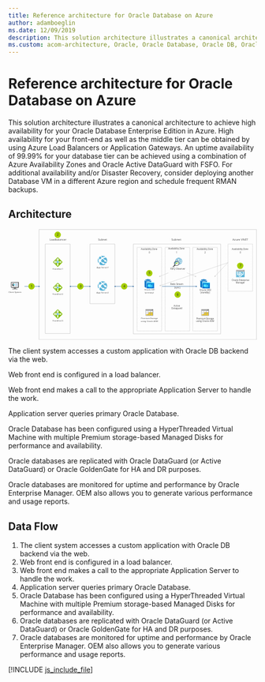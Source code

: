 ```yaml
---
title: Reference architecture for Oracle Database on Azure
author: adamboeglin
ms.date: 12/09/2019
description: This solution architecture illustrates a canonical architecture to achieve high availability for your Oracle Database Enterprise Edition in Azure. High availability for your front-end as well as the middle tier can be obtained by using Azure Load Balancers or Application Gateways. An uptime availability of 99.99% for your database tier can be achieved using a combination of Azure Availability Zones and Oracle Active DataGuard with FSFO. For additional availability and/or Disaster Recovery, consider deploying another Database VM in a different Azure region and schedule frequent RMAN backups.
ms.custom: acom-architecture, Oracle, Oracle Database, Oracle DB, Oracle on Azure, Oracle DB architecture, interactive-diagram
---
```

# Reference architecture for Oracle Database on Azure

This solution architecture illustrates a canonical architecture to achieve high availability for your Oracle Database Enterprise Edition in Azure. High availability for your front-end as well as the middle tier can be obtained by using Azure Load Balancers or Application Gateways. An uptime availability of 99.99% for your database tier can be achieved using a combination of Azure Availability Zones and Oracle Active DataGuard with FSFO. For additional availability and/or Disaster Recovery, consider deploying another Database VM in a different Azure region and schedule frequent RMAN backups.


## Architecture

<svg class="architecture-diagram" aria-labelledby="reference-architecture-for-oracle-database-on-azure" height="507px" viewbox="0 0 1139 507" width="1139px" xmlns="https://www.w3.org/2000/svg" xmlns:xlink="https://www.w3.org/1999/xlink"><title id="reference-architecture-for-oracle-database-on-azure">Reference architecture for Oracle Database on Azure</title><desc>This solution architecture illustrates a canonical architecture to achieve high availability for your Oracle Database Enterprise Edition in Azure. High availability for your front-end as well as the middle tier can be obtained by using Azure Load Balancers or Application Gateways. An uptime availability of 99.99% for your database tier can be achieved using a combination of Azure Availability Zones and Oracle Active DataGuard with FSFO. For additional availability and/or Disaster Recovery, consider deploying another Database VM in a different Azure region and schedule frequent RMAN backups.</desc><g fill="none" fill-rule="evenodd" stroke="none" stroke-width="1"><g id="Group" transform="translate(-12.000000, -11.000000)"><polygon points="0 533.821 1159.641 533.821 1159.641 0 0 0"></polygon><polygon points="182.286 488.767 295.554 488.767 295.554 78.906 182.286 78.906" stroke="#9F9F9F" stroke-linecap="round"></polygon><polygon points="387.21 352.096 500.478 352.096 500.478 78.906 387.21 78.906" stroke="#9F9F9F" stroke-linecap="round"></polygon><polyline points="715.1863 476.6644 715.1863 477.1644 714.6863 477.1644" stroke="#9F9F9F" stroke-linecap="round"></polyline><path d="M711.6629,477.1644 L604.3189,477.1644" stroke="#9F9F9F" stroke-dasharray="1.008,3.024" stroke-linecap="round"></path><polyline points="602.8074 477.1644 602.3074 477.1644 602.3074 476.6644" stroke="#9F9F9F" stroke-linecap="round"></polyline><path d="M602.3074,473.6732 L602.3074,96.3072" stroke="#9F9F9F" stroke-dasharray="0.997,2.991" stroke-linecap="round"></path><polyline points="602.3074 94.8119 602.3074 94.3119 602.8074 94.3119" stroke="#9F9F9F" stroke-linecap="round"></polyline><path d="M605.8314,94.3119 L713.1744,94.3119" stroke="#9F9F9F" stroke-dasharray="1.008,3.024" stroke-linecap="round"></path><polyline points="714.6863 94.3119 715.1863 94.3119 715.1863 94.8119" stroke="#9F9F9F" stroke-linecap="round"></polyline><path d="M715.1863,97.8031 L715.1863,475.1681" stroke="#9F9F9F" stroke-dasharray="0.997,2.991" stroke-linecap="round"></path><polyline points="843.8631 476.6644 843.8631 477.1644 843.3631 477.1644" stroke="#9F9F9F" stroke-linecap="round"></polyline><path d="M840.3397,477.1644 L732.9957,477.1644" stroke="#9F9F9F" stroke-dasharray="1.008,3.024" stroke-linecap="round"></path><polyline points="731.4842 477.1644 730.9842 477.1644 730.9842 476.6644" stroke="#9F9F9F" stroke-linecap="round"></polyline><path d="M730.9842,473.6732 L730.9842,96.3072" stroke="#9F9F9F" stroke-dasharray="0.997,2.991" stroke-linecap="round"></path><polyline points="730.9842 94.8119 730.9842 94.3119 731.4842 94.3119" stroke="#9F9F9F" stroke-linecap="round"></polyline><path d="M734.5076,94.3119 L841.8516,94.3119" stroke="#9F9F9F" stroke-dasharray="1.008,3.024" stroke-linecap="round"></path><polyline points="843.3631 94.3119 843.8631 94.3119 843.8631 94.8119" stroke="#9F9F9F" stroke-linecap="round"></polyline><path d="M843.8631,97.8031 L843.8631,475.1691" stroke="#9F9F9F" stroke-dasharray="0.997,2.991" stroke-linecap="round"></path><polyline points="970.6942 476.6644 970.6942 477.1644 970.1942 477.1644" stroke="#9F9F9F" stroke-linecap="round"></polyline><path d="M967.1697,477.1644 L859.8267,477.1644" stroke="#9F9F9F" stroke-dasharray="1.008,3.024" stroke-linecap="round"></path><polyline points="858.3143 477.1644 857.8143 477.1644 857.8143 476.6644" stroke="#9F9F9F" stroke-linecap="round"></polyline><path d="M857.8143,473.6732 L857.8143,96.3072" stroke="#9F9F9F" stroke-dasharray="0.997,2.991" stroke-linecap="round"></path><polyline points="857.8143 94.8119 857.8143 94.3119 858.3143 94.3119" stroke="#9F9F9F" stroke-linecap="round"></polyline><path d="M861.3387,94.3119 L968.6827,94.3119" stroke="#9F9F9F" stroke-dasharray="1.008,3.024" stroke-linecap="round"></path><polyline points="970.1942 94.3119 970.6942 94.3119 970.6942 94.8119" stroke="#9F9F9F" stroke-linecap="round"></polyline><path d="M970.6942,97.8031 L970.6942,475.1681" stroke="#9F9F9F" stroke-dasharray="0.997,2.991" stroke-linecap="round"></path><text fill="#525252" font-family="SegoeUI-Semibold, Segoe UI" font-size="9.7454" font-weight="500"><tspan x="417.3347" y="189.251957">A</tspan><tspan letter-spacing="-0.0048727" x="423.877632" y="189.251957">p</tspan><tspan x="429.744744" y="189.251957">p Se</tspan><tspan letter-spacing="0.39079054" x="448.778728" y="189.251957">r</tspan><tspan letter-spacing="-0.0730905" x="453.166655" y="189.251957">v</tspan><tspan x="457.961506" y="189.251957">er1</tspan></text><text fill="#525252" font-family="SegoeUI-Semibold, Segoe UI" font-size="9.7454" font-weight="500"><tspan x="215.595175" y="196.249154">F</tspan><tspan letter-spacing="-0.08381044" x="220.491667" y="196.249154">r</tspan><tspan x="223.929144" y="196.249154">o</tspan><tspan letter-spacing="0.00584724" x="229.748784" y="196.249154">n</tspan><tspan x="235.441035" y="196.249154">t</tspan><tspan letter-spacing="-0.0048727" x="238.962322" y="196.249154">E</tspan><tspan x="244.001455" y="196.249154">nd 1</tspan></text><text fill="#525252" font-family="SegoeUI-Semibold, Segoe UI" font-size="9.7454" font-weight="500"><tspan x="214.854524" y="312.24865">F</tspan><tspan letter-spacing="-0.08381044" x="219.751017" y="312.24865">r</tspan><tspan x="223.188493" y="312.24865">o</tspan><tspan letter-spacing="0.00584724" x="229.008134" y="312.24865">n</tspan><tspan x="234.700384" y="312.24865">tEnd 2</tspan></text><text fill="#525252" font-family="SegoeUI-Semibold, Segoe UI" font-size="9.7454" font-weight="500"><tspan x="12.4230754" y="302.24987">Client </tspan><tspan letter-spacing="-0.2290169" x="40.6314402" y="302.24987">S</tspan><tspan x="45.4749802" y="302.24987">ys</tspan><tspan letter-spacing="-0.0535997" x="54.6303267" y="302.24987">t</tspan><tspan x="58.0409121" y="302.24987">em</tspan></text><text fill="#525252" font-family="SegoeUI-Semibold, Segoe UI" font-size="9.7454" font-weight="500"><tspan x="214.854524" y="433.247536">F</tspan><tspan letter-spacing="-0.08381044" x="219.751017" y="433.247536">r</tspan><tspan x="223.188493" y="433.247536">o</tspan><tspan letter-spacing="0.00584724" x="229.008134" y="433.247536">n</tspan><tspan x="234.700384" y="433.247536">tEnd 3</tspan></text><text fill="#525252" font-family="SegoeUI-Semibold, Segoe UI" font-size="9.7454" font-weight="500"><tspan x="416.59405" y="303.984551">A</tspan><tspan letter-spacing="-0.0048727" x="423.136982" y="303.984551">pp</tspan><tspan x="434.871205" y="303.984551"> Se</tspan><tspan letter-spacing="0.39176508" x="448.033205" y="303.984551">r</tspan><tspan letter-spacing="-0.0730905" x="452.422107" y="303.984551">v</tspan><tspan x="457.216958" y="303.984551">er2</tspan></text><text fill="#525252" font-family="SegoeUI-Semibold, Segoe UI" font-size="9.7454" font-weight="500"><tspan x="635.670642" y="291.987963">Oracle SB1</tspan></text><text fill="#525252" font-family="SegoeUI-Semibold, Segoe UI" font-size="9.7454" font-weight="500"><tspan x="638.165464" y="303.682443">(prima</tspan><tspan letter-spacing="0.39176508" x="667.144705" y="303.682443">r</tspan><tspan x="671.533607" y="303.682443">y)</tspan></text><text fill="#525252" font-family="SegoeUI-Semibold, Segoe UI" font-size="9.7454" font-weight="500"><tspan x="620.438581" y="423.200029">P</tspan><tspan letter-spacing="-0.08478498" x="626.134501" y="423.200029">r</tspan><tspan x="629.571003" y="423.200029">emium </tspan><tspan letter-spacing="-0.27676936" x="662.923302" y="423.200029">S</tspan><tspan letter-spacing="-0.0535997" x="667.671505" y="423.200029">t</tspan><tspan x="671.08209" y="423.200029">orage</tspan></text><text fill="#525252" font-family="SegoeUI-Semibold, Segoe UI" font-size="9.7454" font-weight="500"><tspan x="619.464041" y="434.894509">usin</tspan><tspan letter-spacing="-0.0048727" x="637.584395" y="434.894509">g</tspan><tspan x="643.451506" y="434.894509"> Oracle ASM</tspan></text><text fill="#525252" font-family="SegoeUI-Semibold, Segoe UI" font-size="10.2341" font-weight="500" letter-spacing="-0.27427388"><tspan x="755.1484" y="266.944247">R</tspan><tspan x="760.975609" y="266.944247">edo </tspan><tspan letter-spacing="-0.29167185" x="781.503774" y="266.944247">S</tspan><tspan x="786.48906" y="266.944247">t</tspan><tspan letter-spacing="-0.08801326" x="790.186928" y="266.944247">r</tspan><tspan x="793.796783" y="266.944247">eam</tspan></text><text fill="#525252" font-family="SegoeUI-Semibold, Segoe UI" font-size="10.2341" font-weight="500"><tspan x="770.417677" y="364.976691">Acti</tspan><tspan letter-spacing="-0.07675575" x="788.472269" y="364.976691">v</tspan><tspan x="793.507566" y="364.976691">e</tspan></text><text fill="#525252" font-family="SegoeUI-Semibold, Segoe UI" font-size="10.2341" font-weight="500"><tspan x="760.183577" y="377.257611">Data</tspan><tspan letter-spacing="-0.00511705" x="781.906054" y="377.257611">g</tspan><tspan x="788.067382" y="377.257611">ua</tspan><tspan letter-spacing="-0.08801326" x="799.38086" y="377.257611">r</tspan><tspan x="802.990715" y="377.257611">d</tspan></text><text fill="#525252" font-family="SegoeUI-Semibold, Segoe UI" font-size="10.2341" font-weight="500" letter-spacing="-0.11462192"><tspan x="754.309204" y="196.154978">F</tspan><tspan x="759.216687" y="196.154978">SFQ O</tspan><tspan letter-spacing="-0.00511705" x="788.214969" y="196.154978">b</tspan><tspan x="794.376297" y="196.154978">se</tspan><tspan letter-spacing="0.41038741" x="804.225619" y="196.154978">r</tspan><tspan letter-spacing="-0.07675575" x="808.833586" y="196.154978">v</tspan><tspan x="813.868883" y="196.154978">er</tspan></text><text fill="#525252" font-family="SegoeUI-Semibold, Segoe UI" font-size="10.2341" font-weight="500"><tspan x="888.355446" y="293.573376">Oracle DB2</tspan></text><text fill="#525252" font-family="SegoeUI-Semibold, Segoe UI" font-size="10.2341" font-weight="500"><tspan x="892.377447" y="305.854296">(stan</tspan><tspan letter-spacing="-0.00511705" x="915.19929" y="305.854296">db</tspan><tspan x="927.521946" y="305.854296">y)</tspan></text><text fill="#525252" font-family="SegoeUI-Semibold, Segoe UI" font-size="10.2341" font-weight="500"><tspan x="1036.12562" y="247.80648">Oracle En</tspan><tspan letter-spacing="-0.05628755" x="1079.99532" y="247.80648">t</tspan><tspan x="1083.57694" y="247.80648">er</tspan><tspan letter-spacing="-0.00511705" x="1092.80162" y="247.80648">p</tspan><tspan x="1098.96295" y="247.80648">rise</tspan></text><text fill="#525252" font-family="SegoeUI-Semibold, Segoe UI" font-size="10.2341" font-weight="500"><tspan x="1054.97683" y="260.0874">Mana</tspan><tspan letter-spacing="-0.00511705" x="1081.09177" y="260.0874">g</tspan><tspan x="1087.2531" y="260.0874">er</tspan></text><text fill="#525252" font-family="SegoeUI-Semibold, Segoe UI" font-size="10.2341" font-weight="500"><tspan x="874.027706" y="424.324237">P</tspan><tspan letter-spacing="-0.08903667" x="880.009257" y="424.324237">r</tspan><tspan x="883.618089" y="424.324237">emium </tspan><tspan letter-spacing="-0.28962503" x="918.642897" y="424.324237">S</tspan><tspan letter-spacing="-0.05628755" x="923.63023" y="424.324237">t</tspan><tspan x="927.211845" y="424.324237">ora</tspan><tspan letter-spacing="-0.00511705" x="942.453058" y="424.324237">g</tspan><tspan x="948.614386" y="424.324237">e</tspan></text><text fill="#525252" font-family="SegoeUI-Semibold, Segoe UI" font-size="10.2341" font-weight="500"><tspan x="873.004296" y="436.605157">usin</tspan><tspan letter-spacing="-0.00511705" x="892.033325" y="436.605157">g</tspan><tspan x="898.194653" y="436.605157"> Oracle ASM</tspan></text><text fill="#525252" font-family="SegoeUI-Semibold, Segoe UI" font-size="10.2341" font-weight="500"><tspan x="773.017139" y="283.206232">(sync)</tspan></text><text fill="#525252" font-family="SegoeUI-Semibold, Segoe UI" font-size="10.2341" font-weight="500" letter-spacing="-0.21593951"><tspan x="620.191323" y="105.808343">A</tspan><tspan letter-spacing="-0.16681583" x="626.626549" y="105.808343">v</tspan><tspan x="631.481838" y="105.808343">aila</tspan><tspan letter-spacing="-0.00511705" x="647.512596" y="105.808343">b</tspan><tspan x="653.673924" y="105.808343">ility Zone</tspan></text><text fill="#525252" font-family="SegoeUI-Semibold, Segoe UI" font-size="12.4275" font-weight="500"><tspan x="423.9194" y="62.4330541">S</tspan><tspan letter-spacing="0.0074565" x="430.685348" y="62.4330541">u</tspan><tspan letter-spacing="-0.00621375" x="437.944203" y="62.4330541">b</tspan><tspan x="445.426043" y="62.4330541">net</tspan></text><text fill="#525252" font-family="SegoeUI-Semibold, Segoe UI" font-size="12.4275" font-weight="500"><tspan x="201.330447" y="62.4330541">L</tspan><tspan letter-spacing="-0.144159" x="207.404631" y="62.4330541">o</tspan><tspan x="214.536142" y="62.4330541">a</tspan><tspan letter-spacing="-0.00621375" x="221.022957" y="62.4330541">d</tspan><tspan letter-spacing="-0.1516155" x="228.504798" y="62.4330541">b</tspan><tspan x="235.695602" y="62.4330541">alancer</tspan></text><text fill="#525252" font-family="SegoeUI-Semibold, Segoe UI" font-size="10.2341" font-weight="500"><tspan x="655.9062" y="121.608247">0</tspan></text><text fill="#525252" font-family="SegoeUI-Semibold, Segoe UI" font-size="10.2341" font-weight="500" letter-spacing="-0.21593951"><tspan x="1037.15713" y="105.806797">A</tspan><tspan letter-spacing="-0.16681583" x="1043.59235" y="105.806797">v</tspan><tspan x="1048.44764" y="105.806797">aila</tspan><tspan letter-spacing="-0.00511705" x="1064.4784" y="105.806797">b</tspan><tspan x="1070.63973" y="105.806797">ility Zone</tspan></text><text fill="#525252" font-family="SegoeUI-Semibold, Segoe UI" font-size="10.2341" font-weight="500"><tspan x="1072.88437" y="121.608247">0</tspan></text><text fill="#525252" font-family="SegoeUI-Semibold, Segoe UI" font-size="10.2341" font-weight="500" letter-spacing="-0.21593951"><tspan x="745.106616" y="104.629876">A</tspan><tspan letter-spacing="-0.16681583" x="751.541842" y="104.629876">v</tspan><tspan x="756.397131" y="104.629876">aila</tspan><tspan letter-spacing="-0.00511705" x="772.427889" y="104.629876">b</tspan><tspan x="778.589217" y="104.629876">ility Zone</tspan></text><text fill="#525252" font-family="SegoeUI-Semibold, Segoe UI" font-size="13.3133" font-weight="500"><tspan x="760.0439" y="61.8769709">Subnet</tspan></text><text fill="#525252" font-family="SegoeUI-Semibold, Segoe UI" font-size="13.3133" font-weight="500"><tspan x="1039.98266" y="61.8769709">Azu</tspan><tspan letter-spacing="-0.11449438" x="1062.87139" y="61.8769709">r</tspan><tspan x="1067.56737" y="61.8769709">e VN</tspan><tspan letter-spacing="0.05990985" x="1097.05425" y="61.8769709">E</tspan><tspan x="1104.06984" y="61.8769709">T</tspan></text><text fill="#525252" font-family="SegoeUI-Semibold, Segoe UI" font-size="10.2341" font-weight="500"><tspan x="780.7832" y="121.608247">1</tspan></text><text fill="#525252" font-family="SegoeUI-Semibold, Segoe UI" font-size="10.2341" font-weight="500" letter-spacing="-0.21593951"><tspan x="875.684009" y="105.806797">A</tspan><tspan letter-spacing="-0.16681583" x="882.119235" y="105.806797">v</tspan><tspan x="886.974524" y="105.806797">aila</tspan><tspan letter-spacing="-0.00511705" x="903.005282" y="105.806797">b</tspan><tspan x="909.16661" y="105.806797">ility Zone</tspan></text><text fill="#525252" font-family="SegoeUI-Semibold, Segoe UI" font-size="10.2341" font-weight="500"><tspan x="911.411252" y="121.608247">2</tspan></text><path d="M443.9422,176.2132 C455.8052,176.2132 465.4232,166.5012 465.4232,154.5222 C465.4232,142.5412 455.8052,132.8302 443.9422,132.8302 C432.0782,132.8302 422.4612,142.5412 422.4612,154.5222 C422.4612,166.5012 432.0782,176.2132 443.9422,176.2132" fill="#FFFFFF"></path><path d="M429.8299,148.7298 C430.9889,148.3088 432.2519,148.2038 433.4109,148.5198 C433.6209,148.2038 433.9369,147.9928 434.1469,147.6768 C436.1479,145.5718 438.2539,143.7808 440.1489,142.5178 C437.8329,140.0958 435.8319,137.6738 434.3579,135.1468 C433.0949,135.7788 431.8309,136.5148 430.6729,137.3578 C429.8299,138.0948 429.0929,138.7268 428.3559,139.5688 C428.0399,141.2538 427.9349,144.6238 429.8299,148.7298" fill="#59B3D8"></path><path d="M443.2015,140.6224 C449.0985,137.4634 454.2575,137.4634 457.6275,137.8854 C453.7315,134.6204 448.7825,132.9354 443.8335,132.9354 C441.6215,132.9354 439.4105,133.2514 437.1995,133.9884 C439.2005,136.3054 441.2015,138.5164 443.2015,140.6224" fill="#59B3D8"></path><path d="M426.8821,158.8382 C425.0921,156.4162 425.0921,153.2582 426.8821,150.9412 C425.4081,147.3602 425.5131,144.4122 426.0401,142.3072 C421.0901,149.5722 420.8801,159.3642 426.1451,166.8412 C426.2501,164.6302 426.5661,162.1032 427.4081,159.3642 C427.1981,159.2602 427.0921,159.0492 426.8821,158.8382" fill="#59B3D8"></path><path d="M447.2034,144.7279 C449.7304,147.2549 452.1524,149.5719 454.3634,151.4669 C456.3644,150.3089 458.8914,150.8349 460.3654,152.6249 C461.4184,153.9949 461.5244,155.6789 460.9974,157.0479 C462.6824,158.4169 463.8404,159.2589 464.6824,159.8909 C466.3674,153.6789 465.2094,146.7289 460.9974,141.2529 C460.8924,141.1479 460.7864,141.0429 460.7864,140.9379 C460.3654,141.0429 454.8904,140.6219 447.2034,144.7279" fill="#59B3D8"></path><path d="M459.5233,159.2582 C457.5223,160.8382 454.5743,160.4172 452.9943,158.4162 C451.9413,156.9422 451.8363,155.1522 452.4683,153.5722 C449.7303,151.4662 446.8873,149.0442 444.1493,146.6222 C444.0443,146.5182 444.0443,146.5182 443.9393,146.4122 C444.0443,146.5182 444.0443,146.5182 444.1493,146.6222 C442.3593,147.7802 440.4643,149.3612 438.4633,151.1512 C438.2523,151.3622 437.9373,151.6772 437.7263,151.8882 C438.7793,153.9932 438.6743,156.5212 437.4103,158.4162 C437.8323,158.7322 438.1473,159.0482 438.5683,159.3632 C440.5693,160.9442 442.5703,162.2072 444.3603,163.2602 C446.2553,162.1022 448.6773,162.4172 450.0463,164.2072 C450.4673,164.7342 450.6783,165.3652 450.7833,165.8922 C456.1533,167.4722 460.0493,166.9452 461.4183,166.6292 C462.4713,165.1552 463.2083,163.5752 463.8403,161.8912 C462.9983,161.3642 461.6293,160.4172 459.5233,158.9432 C459.7333,159.0482 459.6283,159.1542 459.5233,159.2582" fill="#59B3D8"></path><path d="M449.5223,170.3148 C447.6263,171.7898 444.9943,171.3678 443.5203,169.4728 C442.8883,168.5248 442.5723,167.4718 442.6783,166.4188 C440.5723,165.3658 438.4663,164.1018 436.3603,162.4178 C435.7283,161.8908 435.2013,161.4698 434.5703,160.9438 C433.6223,161.3648 432.5693,161.4698 431.5163,161.4698 C430.0423,165.3658 429.8313,168.9468 430.0423,171.2628 C433.9383,174.5268 438.8873,176.2108 443.8363,176.2108 C448.4693,176.2108 452.9973,174.7378 456.8933,171.7898 C457.5253,171.2628 458.1573,170.7358 458.7883,170.2098 C456.5773,170.2098 453.7343,170.1048 450.4703,169.3678 C450.2593,169.5778 449.9433,169.9998 449.5223,170.3148" fill="#59B3D8"></path><path d="M443.9422,292.9007 C455.8052,292.9007 465.4232,283.1887 465.4232,271.2097 C465.4232,259.2287 455.8052,249.5177 443.9422,249.5177 C432.0782,249.5177 422.4612,259.2287 422.4612,271.2097 C422.4612,283.1887 432.0782,292.9007 443.9422,292.9007" fill="#FFFFFF"></path><path d="M429.8299,265.4173 C430.9889,264.9963 432.2519,264.8913 433.4109,265.2063 C433.6209,264.8913 433.9369,264.6803 434.1469,264.3643 C436.1479,262.2583 438.2539,260.4683 440.1489,259.2043 C437.8329,256.7823 435.8319,254.3603 434.3579,251.8343 C433.0949,252.4663 431.8309,253.2023 430.6729,254.0453 C429.8299,254.7823 429.0929,255.4143 428.3559,256.2563 C428.0399,257.9413 427.9349,261.3113 429.8299,265.4173" fill="#59B3D8"></path><path d="M443.2015,257.3099 C449.0985,254.1509 454.2575,254.1509 457.6275,254.5719 C453.7315,251.3079 448.7825,249.6229 443.8335,249.6229 C441.6215,249.6229 439.4105,249.9389 437.1995,250.6759 C439.2005,252.9929 441.2015,255.2039 443.2015,257.3099" fill="#59B3D8"></path><path d="M426.8821,275.5257 C425.0921,273.1037 425.0921,269.9457 426.8821,267.6287 C425.4081,264.0477 425.5131,261.0997 426.0401,258.9947 C421.0901,266.2597 420.8801,276.0517 426.1451,283.5287 C426.2501,281.3177 426.5661,278.7907 427.4081,276.0517 C427.1981,275.9477 427.0921,275.7367 426.8821,275.5257" fill="#59B3D8"></path><path d="M447.2034,261.4154 C449.7304,263.9424 452.1524,266.2594 454.3634,268.1544 C456.3644,266.9964 458.8914,267.5224 460.3654,269.3124 C461.4184,270.6824 461.5244,272.3664 460.9974,273.7354 C462.6824,275.1044 463.8404,275.9464 464.6824,276.5784 C466.3674,270.3664 465.2094,263.4164 460.9974,257.9404 C460.8924,257.8354 460.7864,257.7294 460.7864,257.6254 C460.3654,257.7294 454.8904,257.3094 447.2034,261.4154" fill="#59B3D8"></path><path d="M459.5233,275.9457 C457.5223,277.5257 454.5743,277.1037 452.9943,275.1037 C451.9413,273.6297 451.8363,271.8397 452.4683,270.2597 C449.7303,268.1537 446.8873,265.7317 444.1493,263.3097 C444.0443,263.2047 444.0443,263.2047 443.9393,263.0997 C444.0443,263.2047 444.0443,263.2047 444.1493,263.3097 C442.3593,264.4677 440.4643,266.0487 438.4633,267.8387 C438.2523,268.0497 437.9373,268.3647 437.7263,268.5757 C438.7793,270.6807 438.6743,273.2087 437.4103,275.1037 C437.8323,275.4197 438.1473,275.7357 438.5683,276.0507 C440.5693,277.6317 442.5703,278.8937 444.3603,279.9477 C446.2553,278.7897 448.6773,279.1047 450.0463,280.8947 C450.4673,281.4217 450.6783,282.0527 450.7833,282.5797 C456.1533,284.1597 460.0493,283.6327 461.4183,283.3167 C462.4713,281.8427 463.2083,280.2627 463.8403,278.5787 C462.9983,278.0517 461.6293,277.1037 459.5233,275.6307 C459.7333,275.7357 459.6283,275.8417 459.5233,275.9457" fill="#59B3D8"></path><path d="M449.5223,287.0023 C447.6263,288.4773 444.9943,288.0553 443.5203,286.1603 C442.8883,285.2123 442.5723,284.1593 442.6783,283.1063 C440.5723,282.0533 438.4663,280.7893 436.3603,279.1053 C435.7283,278.5783 435.2013,278.1573 434.5703,277.6313 C433.6223,278.0523 432.5693,278.1573 431.5163,278.1573 C430.0423,282.0533 429.8313,285.6333 430.0423,287.9503 C433.9383,291.2143 438.8873,292.8983 443.8363,292.8983 C448.4693,292.8983 452.9973,291.4253 456.8933,288.4773 C457.5253,287.9503 458.1573,287.4233 458.7883,286.8973 C456.5773,286.8973 453.7343,286.7913 450.4703,286.0553 C450.2593,286.2653 449.9433,286.6873 449.5223,287.0023" fill="#59B3D8"></path><path d="M643.1077,407.8089 L675.1697,407.8089 C675.8807,407.8089 676.5207,407.3109 676.5207,406.4579 L676.5207,382.9269 L642.8947,382.3589 L643.1077,407.8089 Z" fill="#A0A1A2"></path><path d="M643.676,397.999 L652.633,397.999 L652.633,392.596 L643.676,392.596 L643.676,397.999 Z M654.339,390.677 L654.339,385.274 L663.296,385.274 L663.296,386.838 L666.922,382.928 L640.974,382.928 L640.974,384.137 L640.974,386.483 L640.974,406.459 C640.974,407.17 641.685,407.81 642.325,407.81 L643.818,407.81 L646.163,405.25 L643.676,405.25 L643.676,399.848 L651.211,399.848 L654.339,396.506 L654.339,392.596 L657.965,392.596 L659.742,390.677 L654.339,390.677 Z" fill="#BABBBC"></path><path d="M675.1673,377.5248 L670.7593,377.5248 L665.7123,382.9268 L676.5183,382.9268 L676.5183,378.8758 C676.5183,378.1648 676.0203,377.5248 675.1673,377.5248" fill="#7A7A7A"></path><path d="M671.9691,377.5248 L642.3241,377.5248 C641.6851,377.5248 640.9741,378.1648 640.9741,378.8758 L640.9741,382.9268 L666.9221,382.9268 L671.9691,377.5248 Z" fill="#9E9E9E"></path><path d="M640.9739,406.4593 C640.9739,407.1703 641.4719,407.8103 642.3249,407.8103 C641.6849,407.8103 640.9739,407.1703 640.9739,406.4593" fill="#A0A1A2"></path><path d="M642.3245,377.5248 C641.4715,377.5248 640.9735,378.1648 640.9735,378.8758 C640.9735,378.1648 641.6845,377.5248 642.3245,377.5248" fill="#7A7A7A"></path><polygon fill="#FFFFFF" points="663.2967 390.6771 663.2967 386.8381 659.7417 390.6771"></polygon><polygon fill="#FFFFFF" points="654.3387 385.2728 654.3387 390.6758 659.7417 390.6758 663.2957 386.8368 663.2957 385.2728"></polygon><polygon fill="#FCD116" points="654.3387 398.0004 663.2957 398.0004 663.2957 392.5974 657.9637 392.5974 654.3387 396.5074"></polygon><polygon fill="#FADC6A" points="654.3387 396.5072 657.9637 392.5972 654.3387 392.5972"></polygon><polygon fill="#FFFFFF" points="643.675 398 652.633 398 652.633 392.597 643.675 392.597"></polygon><polygon fill="#FCD116" points="652.6321 405.2504 652.6321 399.8484 651.2101 399.8484 646.1631 405.2504"></polygon><polygon fill="#FADC6A" points="643.6756 405.2504 646.1636 405.2504 651.2116 399.8484 643.6756 399.8484"></polygon><polygon fill="#FCD116" points="665.001 397.998 673.959 397.998 673.959 392.595 665.001 392.595"></polygon><polygon fill="#FFFFFF" points="665.001 390.677 673.959 390.677 673.959 385.275 665.001 385.275"></polygon><polygon fill="#FFFFFF" points="643.675 398 652.633 398 652.633 392.597 643.675 392.597"></polygon><polygon fill="#FCD116" points="654.339 405.25 663.296 405.25 663.296 399.848 654.339 399.848"></polygon><polygon fill="#FCD116" points="665.001 405.25 673.959 405.25 673.959 399.848 665.001 399.848"></polygon><polygon fill="#FFFFFF" points="643.675 390.676 652.633 390.676 652.633 385.273 643.675 385.273"></polygon><path d="M898.6151,407.8089 L930.6771,407.8089 C931.3871,407.8089 932.0271,407.3109 932.0271,406.4579 L932.0271,382.9269 L898.4021,382.3589 L898.6151,407.8089 Z" fill="#A0A1A2"></path><path d="M899.182,397.999 L908.139,397.999 L908.139,392.596 L899.182,392.596 L899.182,397.999 Z M909.846,390.677 L909.846,385.274 L918.804,385.274 L918.804,386.838 L922.429,382.928 L896.481,382.928 L896.481,384.137 L896.481,386.483 L896.481,406.459 C896.481,407.17 897.192,407.81 897.832,407.81 L899.325,407.81 L901.671,405.25 L899.182,405.25 L899.182,399.848 L906.718,399.848 L909.846,396.506 L909.846,392.596 L913.471,392.596 L915.249,390.677 L909.846,390.677 Z" fill="#BABBBC"></path><path d="M930.6746,377.5248 L926.2666,377.5248 L921.2196,382.9268 L932.0256,382.9268 L932.0256,378.8758 C932.0256,378.1648 931.5276,377.5248 930.6746,377.5248" fill="#7A7A7A"></path><path d="M927.4764,377.5248 L897.8314,377.5248 C897.1924,377.5248 896.4814,378.1648 896.4814,378.8758 L896.4814,382.9268 L922.4284,382.9268 L927.4764,377.5248 Z" fill="#9E9E9E"></path><path d="M896.4813,406.4593 C896.4813,407.1703 896.9783,407.8103 897.8323,407.8103 C897.1923,407.8103 896.4813,407.1703 896.4813,406.4593" fill="#A0A1A2"></path><path d="M897.8318,377.5248 C896.9778,377.5248 896.4808,378.1648 896.4808,378.8758 C896.4808,378.1648 897.1918,377.5248 897.8318,377.5248" fill="#7A7A7A"></path><polygon fill="#FFFFFF" points="918.8035 390.6771 918.8035 386.8381 915.2485 390.6771"></polygon><polygon fill="#FFFFFF" points="909.8455 385.2728 909.8455 390.6758 915.2485 390.6758 918.8025 386.8368 918.8025 385.2728"></polygon><polygon fill="#FCD116" points="909.8455 398.0004 918.8025 398.0004 918.8025 392.5974 913.4715 392.5974 909.8455 396.5074"></polygon><polygon fill="#FADC6A" points="909.8455 396.5072 913.4715 392.5972 909.8455 392.5972"></polygon><polygon fill="#FFFFFF" points="899.182 398 908.14 398 908.14 392.597 899.182 392.597"></polygon><polygon fill="#FCD116" points="908.1395 405.2504 908.1395 399.8484 906.7175 399.8484 901.6695 405.2504"></polygon><polygon fill="#FADC6A" points="899.1824 405.2504 901.6704 405.2504 906.7184 399.8484 899.1824 399.8484"></polygon><polygon fill="#FCD116" points="920.509 397.998 929.466 397.998 929.466 392.595 920.509 392.595"></polygon><polygon fill="#FFFFFF" points="920.509 390.677 929.466 390.677 929.466 385.275 920.509 385.275"></polygon><polygon fill="#FFFFFF" points="899.182 398 908.14 398 908.14 392.597 899.182 392.597"></polygon><polygon fill="#FCD116" points="909.846 405.25 918.803 405.25 918.803 399.848 909.846 399.848"></polygon><polygon fill="#FCD116" points="920.509 405.25 929.466 405.25 929.466 399.848 920.509 399.848"></polygon><polygon fill="#FFFFFF" points="899.182 390.676 908.14 390.676 908.14 385.273 899.182 385.273"></polygon><path d="M1059.406,230.9554 L1093.777,230.9554 C1094.64,230.9554 1095.346,230.2414 1095.346,229.3704 L1095.346,204.8024 L1083.356,204.8024 L1059.406,230.9554 Z" fill="#59B4D9"></path><path d="M1056.1091,204.8021 L1056.1091,207.1791 L1056.1091,229.3701 C1056.1091,230.2411 1056.8151,230.9551 1057.6781,230.9551 L1059.4051,230.9551 L1083.3561,204.8021 L1056.1091,204.8021 Z" fill="#59B4D9"></path><path d="M1056.1091,204.8021 L1056.1091,207.1791 L1056.1091,229.3701 C1056.1091,230.2411 1056.8151,230.9551 1057.6781,230.9551 L1059.4051,230.9551 L1083.3561,204.8021 L1056.1091,204.8021 Z" fill="#7DC3DF"></path><polygon fill="#A0A1A2" points="1083.573 204.5648 1056.109 204.5648 1056.109 204.8028 1083.356 204.8028"></polygon><path d="M1090.6355,200.1254 C1090.6355,199.1744 1089.9295,198.4614 1088.9885,198.4614 C1088.0465,198.4614 1087.3395,199.1744 1087.3395,200.1254 L1087.3395,216.8484 L1084.1225,216.8484 C1083.8095,214.9454 1082.8665,213.1224 1081.4545,211.6164 C1079.5715,209.7154 1077.1385,208.6854 1074.4705,208.6854 C1071.8805,208.6854 1069.3695,209.7154 1067.4875,211.6164 C1066.8595,212.2514 1066.8595,213.2814 1067.4875,213.9944 C1068.1145,214.6284 1069.1345,214.6284 1069.8405,213.9944 C1071.0965,212.7274 1072.7435,212.0924 1074.4705,212.0924 C1076.1975,212.0924 1077.8455,212.8064 1079.1005,213.9944 C1081.6905,216.6094 1081.6905,220.8104 1079.1005,223.3464 C1077.8455,224.6144 1076.1975,225.2484 1074.4705,225.2484 C1072.7435,225.2484 1071.0965,224.5354 1069.8405,223.3464 C1069.2125,222.7124 1068.1935,222.7124 1067.4875,223.3464 C1066.8595,223.9794 1066.8595,225.0114 1067.4875,225.7244 C1069.3695,227.6264 1071.8025,228.6564 1074.4705,228.6564 C1077.0605,228.6564 1079.5715,227.6264 1081.4545,225.7244 C1083.0245,224.1394 1083.8875,222.2364 1084.2005,220.1764 L1088.9885,220.1764 C1089.9295,220.1764 1090.6355,219.4634 1090.6355,218.5124 L1090.6355,200.1254 Z" fill="#FFFFFF"></path><path d="M1074.4714,214.5492 C1072.9024,214.5492 1071.5684,215.5002 1070.9404,216.8482 L1064.1134,216.8482 L1064.1134,200.1252 C1064.1134,199.1742 1063.4074,198.4612 1062.4654,198.4612 C1061.6024,198.4612 1060.8964,199.2532 1060.8964,200.1252 L1060.8964,218.5122 C1060.8964,219.4632 1061.6024,220.1762 1062.5434,220.1762 L1071.0184,220.1762 C1071.6464,221.5242 1072.9804,222.4752 1074.5494,222.4752 C1076.7464,222.4752 1078.4734,220.7312 1078.4734,218.5122 C1078.3954,216.2922 1076.5904,214.5492 1074.4714,214.5492" fill="#FFFFFF"></path><path d="M1093.7742,197.1937 L1090.3222,197.1937 L1083.3552,204.8017 L1095.3432,204.8017 L1095.3432,198.7787 C1095.3432,197.9067 1094.6382,197.1937 1093.7742,197.1937" fill="#A0A1A2"></path><path d="M1057.6785,197.1937 C1056.8155,197.1937 1056.1095,197.9067 1056.1095,198.7787 L1056.1095,204.8017 L1083.3565,204.8017 L1090.3245,197.1937 L1057.6785,197.1937 Z" fill="#B3B4B5"></path><path d="M907.5027,253.4838 L907.5027,244.5378 L892.4717,244.5378 L892.4717,274.1568 C892.4717,276.2128 895.5737,278.0258 900.1687,278.9928 L900.1687,253.4838 L907.5027,253.4838 Z" fill="#0072C6"></path><polygon fill="#2D88CB" points="907.7449 244.5375 907.5029 244.5375 907.5029 253.4835 923.0579 253.4835 923.0579 244.5375"></polygon><path d="M923.0574,244.5365 C923.0574,247.5585 916.2064,250.0985 907.7854,250.0985 C899.3624,250.0985 892.4714,247.6805 892.4714,244.5365 C892.4714,241.5145 899.3224,238.9745 907.7444,238.9745 C916.1664,238.9745 923.0574,241.5145 923.0574,244.5365" fill="#FFFFFF"></path><path d="M919.9559,244.2943 C919.9559,246.2693 914.4759,247.9213 907.7859,247.9213 C901.0969,247.9213 895.6159,246.2693 895.6159,244.2943 C895.6159,242.2383 901.0969,240.5863 907.7859,240.5863 C914.4759,240.5863 919.9559,242.2383 919.9559,244.2943" fill="#0072C6"></path><path d="M917.4149,246.5101 C919.0669,245.8651 919.9529,245.1001 919.9529,244.2941 C919.9529,242.2391 914.4729,240.5861 907.7829,240.5861 C901.0939,240.5861 895.5729,242.2391 895.5729,244.2941 C895.5729,245.1001 896.5399,245.9471 898.1119,246.5101 C900.3279,245.6231 903.8339,245.1001 907.7429,245.1001 C911.6919,245.0601 915.1979,245.6231 917.4149,246.5101" fill="#2D88CB"></path><polygon fill="#0078D4" points="901.542 282.133 936.037 282.133 936.037 255.576 901.542 255.576"></polygon><polygon fill="#50E6FF" points="901.542 258.441 936.037 258.441 936.037 254.854 901.542 254.854"></polygon><path d="M922.8162,266.055 L922.8162,263.516 L906.9792,263.516 L906.9792,274.961 L913.2652,274.961 L917.1342,278.951 C917.2142,279.031 917.4172,278.951 917.3762,278.789 L916.8522,274.92 L918.8272,274.92 C918.3432,274.034 918.0612,273.027 918.0612,271.979 C918.1012,269.077 920.1162,266.659 922.8162,266.055" fill="#50E6FF"></path><path d="M925.3563,267.0619 L925.3563,266.6189 C925.0343,266.5379 924.6303,266.5379 924.2283,266.5379 C921.2063,266.5379 918.6673,268.9969 918.6673,272.0989 C918.6673,275.2019 921.1253,277.6609 924.2283,277.6609 C924.7923,277.6609 925.3963,277.5799 925.9203,277.3779 L923.0993,274.6379 L923.9063,273.1469 L925.3963,273.1469 C925.9603,273.1469 926.4443,272.6639 926.4443,272.0989 C926.4443,271.5349 925.9603,271.0509 925.3963,271.0509 L920.7223,271.0509 L923.1403,268.3919 L923.1403,269.6009 L925.3563,269.6009 C926.7663,269.6009 927.8543,270.7289 927.8543,272.0989 C927.8543,273.4689 926.7263,274.5969 925.3563,274.5969 L927.3713,276.5719 C928.7823,275.5649 929.6683,273.9129 929.6683,272.0989 C929.6683,270.5679 929.0233,269.1579 928.0163,268.1899 L926.3233,268.1899 C925.7993,268.0689 925.3563,267.6259 925.3563,267.0619" fill="#50E6FF"></path><path d="M926.7225,267.1029 C926.5615,267.1029 926.4815,267.0629 926.4415,266.9419 C926.4005,266.9009 926.4005,266.8609 926.4005,266.7399 C926.4005,266.5389 926.5615,266.4169 926.7225,266.4169 C926.9245,266.4169 927.0445,266.5789 927.0445,266.7399 C927.0445,266.9009 926.9245,267.0629 926.7225,267.1029 L926.7225,267.1029 Z M930.9135,261.4609 L927.9725,264.4029 L926.4415,264.4029 C926.1595,264.4029 925.9165,264.6449 925.9165,264.9259 L925.9165,266.6599 L925.9165,266.9819 C925.9165,267.2639 926.1595,267.5049 926.4415,267.5049 L927.6495,267.5049 L928.4555,267.5049 C928.7385,267.5049 928.9795,267.2639 928.9795,266.9819 L928.9795,265.0469 L928.9795,265.0069 L929.3015,265.0069 L929.7855,264.5239 L929.7855,263.9589 L929.9475,263.7979 L930.5105,263.7979 L930.8325,263.4759 L930.8325,262.8319 L931.2765,262.3879 L931.6795,262.3879 L931.6795,261.4199 L930.9135,261.4199 L930.9135,261.4609 Z" fill="#50E6FF"></path><path d="M926.7225,267.1029 C926.6825,267.0629 926.5215,267.0229 926.4405,266.9419 C926.4805,267.0229 926.5615,267.1029 926.7225,267.1029" fill="#50E6FF"></path><path d="M651.9954,253.4838 L651.9954,244.5378 L636.9644,244.5378 L636.9644,274.1568 C636.9644,276.2128 640.0674,278.0258 644.6614,278.9928 L644.6614,253.4838 L651.9954,253.4838 Z" fill="#0072C6"></path><polygon fill="#2D88CB" points="652.2376 244.5375 651.9956 244.5375 651.9956 253.4835 667.5506 253.4835 667.5506 244.5375"></polygon><path d="M667.5506,244.5365 C667.5506,247.5585 660.6996,250.0985 652.2776,250.0985 C643.8556,250.0985 636.9646,247.6805 636.9646,244.5365 C636.9646,241.5145 643.8156,238.9745 652.2376,238.9745 C660.6596,238.9745 667.5506,241.5145 667.5506,244.5365" fill="#FFFFFF"></path><path d="M664.449,244.2943 C664.449,246.2693 658.969,247.9213 652.279,247.9213 C645.59,247.9213 640.109,246.2693 640.109,244.2943 C640.109,242.2383 645.59,240.5863 652.279,240.5863 C658.969,240.5863 664.449,242.2383 664.449,244.2943" fill="#0072C6"></path><path d="M661.9075,246.5101 C663.5595,245.8651 664.4465,245.1001 664.4465,244.2941 C664.4465,242.2391 658.9655,240.5861 652.2765,240.5861 C645.5865,240.5861 640.0665,242.2391 640.0665,244.2941 C640.0665,245.1001 641.0325,245.9471 642.6045,246.5101 C644.8215,245.6231 648.3265,245.1001 652.2365,245.1001 C656.1855,245.0601 659.6915,245.6231 661.9075,246.5101" fill="#2D88CB"></path><polygon fill="#0078D4" points="646.035 282.133 680.53 282.133 680.53 255.576 646.035 255.576"></polygon><polygon fill="#50E6FF" points="646.035 258.441 680.53 258.441 680.53 254.854 646.035 254.854"></polygon><path d="M667.3094,266.055 L667.3094,263.516 L651.4724,263.516 L651.4724,274.961 L657.7584,274.961 L661.6274,278.951 C661.7074,279.031 661.9094,278.951 661.8694,278.789 L661.3454,274.92 L663.3194,274.92 C662.8364,274.034 662.5544,273.027 662.5544,271.979 C662.5944,269.077 664.6094,266.659 667.3094,266.055" fill="#50E6FF"></path><path d="M669.8489,267.0619 L669.8489,266.6189 C669.5269,266.5379 669.1239,266.5379 668.7209,266.5379 C665.6989,266.5379 663.1599,268.9969 663.1599,272.0989 C663.1599,275.2019 665.6179,277.6609 668.7209,277.6609 C669.2849,277.6609 669.8899,277.5799 670.4129,277.3779 L667.5929,274.6379 L668.3979,273.1469 L669.8899,273.1469 C670.4529,273.1469 670.9369,272.6639 670.9369,272.0989 C670.9369,271.5349 670.4529,271.0509 669.8899,271.0509 L665.2149,271.0509 L667.6329,268.3919 L667.6329,269.6009 L669.8489,269.6009 C671.2599,269.6009 672.3479,270.7289 672.3479,272.0989 C672.3479,273.4689 671.2199,274.5969 669.8489,274.5969 L671.8639,276.5719 C673.2749,275.5649 674.1609,273.9129 674.1609,272.0989 C674.1609,270.5679 673.5159,269.1579 672.5089,268.1899 L670.8159,268.1899 C670.2919,268.0689 669.8489,267.6259 669.8489,267.0619" fill="#50E6FF"></path><path d="M671.2156,267.1029 C671.0546,267.1029 670.9736,267.0629 670.9336,266.9419 C670.8936,266.9009 670.8936,266.8609 670.8936,266.7399 C670.8936,266.5389 671.0546,266.4169 671.2156,266.4169 C671.4176,266.4169 671.5376,266.5789 671.5376,266.7399 C671.5376,266.9009 671.4176,267.0629 671.2156,267.1029 L671.2156,267.1029 Z M675.4066,261.4609 L672.4656,264.4029 L670.9336,264.4029 C670.6516,264.4029 670.4096,264.6449 670.4096,264.9259 L670.4096,266.6599 L670.4096,266.9819 C670.4096,267.2639 670.6516,267.5049 670.9336,267.5049 L672.1426,267.5049 L672.9486,267.5049 C673.2306,267.5049 673.4726,267.2639 673.4726,266.9819 L673.4726,265.0469 L673.4726,265.0069 L673.7946,265.0069 L674.2786,264.5239 L674.2786,263.9589 L674.4396,263.7979 L675.0036,263.7979 L675.3256,263.4759 L675.3256,262.8319 L675.7696,262.3879 L676.1726,262.3879 L676.1726,261.4199 L675.4066,261.4199 L675.4066,261.4609 Z" fill="#50E6FF"></path><path d="M671.2151,267.1029 C671.1751,267.0629 671.0141,267.0229 670.9331,266.9419 C670.9731,267.0229 671.0541,267.1029 671.2151,267.1029" fill="#50E6FF"></path><path d="M793.2977,142.969076 C789.4927,142.9751 785.8407,144.4651 783.1177,147.1231 C780.3967,149.7811 778.8187,153.3951 778.7207,157.1981 C780.8147,156.0991 783.2037,155.6961 785.5427,156.0461 C787.8807,156.3971 790.0477,157.4831 791.7277,159.1471 C793.4067,160.8121 794.5137,162.9681 794.8857,165.3031 C795.2567,167.6391 794.8747,170.0321 793.7957,172.1361 C797.6227,172.0111 801.2477,170.3861 803.8887,167.6121 C806.5277,164.8371 807.9717,161.1361 807.9057,157.3071 C807.8407,153.4781 806.2727,149.8281 803.5387,147.1451 C800.8057,144.4621 797.1267,142.9621 793.2977,142.969076" fill="#FFFFFF"></path><path d="M794.1346,172.766 C797.3086,169.984 800.6936,165.572 800.6936,157.575 C800.6936,149.577 797.3626,144.991 794.1036,142.364 L792.7836,143.661 C795.8326,146.119 798.6536,149.51 798.6536,157.576 C798.6536,165.672 795.7376,168.901 792.7556,171.511 L794.1346,172.766 Z" fill="#3898C5"></path><polygon fill="#3898C5" points="779.661 158.482 807.105 158.482 807.105 156.653 779.661 156.653"></polygon><path d="M793.3846,150.7279 C788.8836,150.7279 784.8186,149.4719 782.3916,147.6019 L781.2936,148.6999 C784.0006,150.8739 788.4016,152.2949 793.3846,152.2949 C798.3676,152.2949 802.7696,150.8739 805.4756,148.6989 L804.3776,147.6019 C801.9516,149.4719 797.8866,150.7279 793.3846,150.7279" fill="#3898C5"></path><path d="M775.1834,172.3129 L766.5464,180.9489 C766.0944,181.4079 765.8424,182.0269 765.845374,182.6699 C765.8474,183.3149 766.1044,183.9309 766.5594,184.3869 C767.0154,184.8419 767.6314,185.0989 768.2764,185.100926 C768.9194,185.1039 769.5384,184.8519 769.9974,184.3999 L778.6384,175.7689 L775.1834,172.3129 Z" fill="#7A7B7B"></path><path d="M771.7947,175.7015 C772.6987,177.0755 773.8747,178.2515 775.2487,179.1565 L777.5077,176.8965 L774.0527,173.4455 L771.7947,175.7015 Z" fill="#1D1D1D"></path><path d="M783.6453,174.7533 C787.9383,174.7533 791.4173,171.2733 791.4173,166.9803 C791.4173,162.6873 787.9383,159.2073 783.6453,159.2073 C779.3523,159.2073 775.8733,162.6873 775.8733,166.9803 C775.8733,171.2733 779.3523,174.7533 783.6453,174.7533" fill="#FFFFFF"></path><path d="M783.8846,176.5668 C789.1306,176.5668 793.3846,172.3138 793.3846,167.0668 C793.3846,161.8198 789.1306,157.5668 783.8846,157.5668 C778.6376,157.5668 774.3846,161.8198 774.3846,167.0668 C774.3846,172.3138 778.6376,176.5668 783.8846,176.5668" fill="#FFFFFF"></path><path d="M788.1346,156.7679 C788.3206,149.2839 791.0426,146.0339 793.9846,143.6609 L792.6646,142.3639 C789.6076,144.8299 786.4846,149.0269 786.1136,156.1469 C786.8066,156.2889 787.4826,156.4969 788.1346,156.7679" fill="#3898C5"></path><path d="M794.201,162.8656 C794.408,163.3796 794.577,163.9086 794.706,164.4476 C798.673,164.6666 802.189,165.8416 804.381,167.5266 L805.477,166.4296 C802.921,164.3746 798.845,163.0096 794.201,162.8656" fill="#3898C5"></path><path d="M793.3865,142.1058 C789.2875,142.1108 785.3595,143.7418 782.4605,146.6388 C779.5625,149.5378 777.9325,153.4668 777.9265,157.5658 C777.9265,157.5968 777.9315,157.6278 777.9325,157.6608 C778.5585,157.2628 779.2235,156.9298 779.9155,156.6658 C780.0875,154.0768 781.0025,151.5918 782.5495,149.5088 C784.0965,147.4248 786.2115,145.8328 788.6405,144.9188 C791.0695,144.0058 793.7095,143.8128 796.2455,144.3618 C798.7825,144.9098 801.1075,146.1768 802.9425,148.0118 C804.7765,149.8468 806.0435,152.1718 806.5925,154.7088 C807.1405,157.2448 806.9465,159.8848 806.0325,162.3138 C805.1195,164.7438 803.5265,166.8578 801.4435,168.4048 C799.3605,169.9518 796.8745,170.8658 794.2855,171.0378 C794.0215,171.7278 793.6885,172.3908 793.2915,173.0158 C793.3245,173.0158 793.3555,173.0208 793.3865,173.0208 C797.4875,173.0208 801.4195,171.3918 804.3185,168.4928 C807.2175,165.5938 808.8465,161.6618 808.8465,157.5608 C808.8465,153.4608 807.2175,149.5288 804.3185,146.6288 C801.4195,143.7298 797.4875,142.1018 793.3865,142.1018 L793.3865,142.1058 Z" fill="#3898C5"></path><polygon fill="#7FBA00" points="782.66 172.2484 780.874 166.9734 779.503 169.6784 776.973 169.6784 776.973 168.3224 778.65 168.3224 781.126 163.4464 782.65 167.9504 784.831 161.4394 786.617 166.7044 788.286 163.5214 790.791 163.5214 790.791 164.8934 789.07 164.8934 786.361 170.2314 784.835 165.7334"></polygon><path d="M777.4002,170.0795 C777.4002,164.4655 781.3122,160.5795 786.9002,160.5795 C788.5732,160.5805 790.2152,161.0255 791.6592,161.8695 C790.9302,160.6095 789.9212,159.5335 788.7112,158.7255 C787.5002,157.9175 786.1202,157.3985 784.6762,157.2095 C783.2332,157.0195 781.7652,157.1655 780.3872,157.6335 C779.0082,158.1005 777.7562,158.8805 776.7272,159.9095 C775.6982,160.9385 774.9192,162.1905 774.4512,163.5695 C773.9832,164.9475 773.8372,166.4155 774.0272,167.8585 C774.2162,169.3025 774.7352,170.6825 775.5442,171.8925 C776.3512,173.1035 777.4272,174.1125 778.6872,174.8415 C777.8432,173.3955 777.4002,171.7525 777.4002,170.0795" fill="#3898C5"></path><path d="M783.8856,175.9632 C782.1256,175.9632 780.4066,175.4422 778.9436,174.4652 C777.4806,173.4872 776.3406,172.0982 775.6666,170.4732 C774.9936,168.8482 774.8176,167.0592 775.1606,165.3332 C775.5036,163.6082 776.3506,162.0232 777.5946,160.7782 C778.8386,159.5342 780.4226,158.6882 782.1486,158.3442 C783.8736,158.0002 785.6616,158.1762 787.2876,158.8492 C788.9126,159.5222 790.3026,160.6612 791.2806,162.1242 C792.2586,163.5872 792.7806,165.3062 792.7816,167.0662 C792.7816,168.2342 792.5506,169.3912 792.1036,170.4702 C791.6566,171.5492 791.0016,172.5292 790.1756,173.3562 C789.3496,174.1822 788.3686,174.8372 787.2896,175.2832 C786.2106,175.7312 785.0536,175.9612 783.8856,175.9612 L783.8856,175.9632 Z M783.8856,155.0612 C781.5106,155.0612 779.1906,155.7652 777.2156,157.0832 C775.2406,158.4022 773.7026,160.2772 772.7936,162.4712 C771.8856,164.6652 771.6476,167.0782 772.1116,169.4072 C772.5736,171.7362 773.7176,173.8752 775.3966,175.5552 C777.0746,177.2342 779.2146,178.3772 781.5436,178.8402 C783.8716,179.3032 786.2856,179.0662 788.4796,178.1562 C790.6736,177.2482 792.5476,175.7092 793.8666,173.7352 C795.1866,171.7612 795.8906,169.4402 795.8906,167.0662 C795.8906,163.8812 794.6256,160.8282 792.3746,158.5762 C790.1226,156.3252 787.0696,155.0612 783.8856,155.0612 L783.8856,155.0612 Z" fill="#7A7B7B"></path><polygon fill="#EBEBEB" points="26.191 277.002 57.573 277.002 57.573 254.583 26.191 254.583"></polygon><path d="M47.4197,279.2484 L46.5607,279.2484 L38.0547,279.2484 L37.6107,279.2484 C38.7897,283.4424 37.2067,284.0444 30.2707,284.0444 L30.2707,286.2394 L39.0907,286.2394 L45.5317,286.2394 L53.8557,286.2394 L53.8557,284.0444 C46.9197,284.0444 46.2387,283.4444 47.4197,279.2484" fill="#7A7A7A"></path><path d="M57.9222,252.6849 L57.9372,252.6849 L57.9222,252.6849 L25.9902,252.6849 C25.5232,252.6849 25.1012,252.8719 24.7652,253.1649 C25.1012,252.8719 25.5232,252.6849 25.9892,252.6849 L57.9222,252.6849 Z" fill="#707070"></path><path d="M57.9422,252.6859 L54.6602,255.4819 L57.2832,255.4819 L57.2832,276.4529 L30.0332,276.4529 L26.7482,279.2489 L57.9202,279.2489 C59.0032,279.2489 60.0992,278.2829 60.0992,277.1979 L60.0992,254.7539 C60.0992,253.6659 59.0182,252.6999 57.9422,252.6859" fill="#3E3E3E"></path><path d="M24.0286,277.1986 L24.0286,254.7556 C24.0286,254.1326 24.3186,253.5546 24.7636,253.1666 C24.3186,253.5546 24.0286,254.1326 24.0286,254.7566 L24.0286,277.1986 C24.0286,278.2846 24.9036,279.2516 25.9876,279.2516 L26.7476,279.2516 L26.7486,279.2506 L25.9886,279.2506 C24.9036,279.2506 24.0286,278.2836 24.0286,277.1986" fill="#FFFFFF"></path><path d="M26.7615,276.4525 L26.7615,255.4815 L54.6595,255.4815 L57.9425,252.6855 C57.9395,252.6855 57.9375,252.6845 57.9345,252.6845 L57.9205,252.6845 L25.9885,252.6845 C25.5215,252.6845 25.0995,252.8725 24.7625,253.1655 C24.3185,253.5535 24.0285,254.1325 24.0285,254.7545 L24.0285,277.1965 C24.0285,278.2825 24.9035,279.2495 25.9885,279.2495 L26.7475,279.2495 L30.0325,276.4525 L26.7615,276.4525 Z" fill="#707070"></path><polygon fill="#9FA0A1" points="30.274 286.24 53.858 286.24 53.858 284.043 30.274 284.043"></polygon><path d="M42.5765,254.2064 C42.5765,254.4914 42.3475,254.7234 42.0645,254.7234 C41.7805,254.7234 41.5535,254.4914 41.5535,254.2064 C41.5535,253.9214 41.7805,253.6904 42.0645,253.6904 C42.3475,253.6904 42.5765,253.9214 42.5765,254.2064" fill="#B7D332"></path><polygon fill="#0078D4" points="44.027 261.703 54.714 261.703 54.714 260.975 44.027 260.975"></polygon><polygon fill="#0078D4" points="44.027 265.72 54.714 265.72 54.714 264.992 44.027 264.992"></polygon><polygon fill="#0078D4" points="44.027 269.738 54.714 269.738 54.714 269.01 44.027 269.01"></polygon><path d="M29.2415,265.3255 C29.2415,268.6535 31.9175,271.3515 35.2205,271.3515 C36.6345,271.3515 37.9305,270.8545 38.9535,270.0285 L35.2205,265.3255 L29.2415,265.3255 Z" fill="#3C3C41"></path><path d="M35.2205,265.3255 L38.9535,260.6225 C37.9305,259.7965 36.6345,259.2995 35.2205,259.2995 C31.9175,259.2995 29.2415,261.9975 29.2415,265.3255 L35.2205,265.3255 Z" fill="#75757A"></path><path d="M38.9456,260.6224 L35.2126,265.3254 L35.2126,265.3264 L38.9456,270.0294 C40.3136,268.9254 41.1916,267.2294 41.1916,265.3254 C41.1916,263.4224 40.3136,261.7264 38.9456,260.6224" fill="#50E6FF"></path><path d="M238.9212,182.5209 C237.8882,182.5209 236.9162,182.1189 236.1872,181.3879 L219.0942,164.2959 C218.3742,163.5759 217.9622,162.5809 217.9622,161.5619 C217.9622,160.5439 218.3742,159.5479 219.0942,158.8299 L236.1872,141.7379 C236.9172,141.0059 237.8882,140.6039 238.9212,140.6039 C239.9532,140.6039 240.9242,141.0059 241.6542,141.7379 L258.7452,158.8299 C259.4772,159.5569 259.8782,160.5289 259.8782,161.5619 C259.8782,162.5959 259.4772,163.5679 258.7442,164.2979 L241.6542,181.3879 C240.9252,182.1189 239.9532,182.5209 238.9212,182.5209" fill="#7FBA00"></path><path d="M234.5125,161.2777 C234.5125,158.8477 236.4905,156.8707 238.9205,156.8707 C239.3675,156.8707 239.7905,156.9577 240.1985,157.0817 L246.9765,147.0587 L241.6545,141.7377 C240.9245,141.0067 239.9525,140.6037 238.9215,140.6037 C237.8885,140.6037 236.9185,141.0067 236.1885,141.7377 L219.0955,158.8297 C218.3745,159.5487 217.9615,160.5447 217.9615,161.5617 C217.9615,161.9157 218.0285,162.2597 218.1225,162.5977 C218.1885,162.8307 218.2735,163.0547 218.3815,163.2727 C218.5665,163.6457 218.7965,163.9987 219.0955,164.2967 L228.7725,173.9737 L235.5005,164.0257 C234.8915,163.2687 234.5125,162.3217 234.5125,161.2777" fill="#9EC84B"></path><path d="M256.1995,161.2777 L250.6555,155.7347 L250.6555,159.6487 L244.7745,159.6427 C244.2065,157.6167 242.6165,156.0147 240.5955,155.4347 L240.5955,149.8267 L244.4635,149.8267 L238.9195,144.2827 L233.3765,149.8267 L237.2425,149.8267 L237.2425,155.4337 C235.2245,156.0137 233.6375,157.6107 233.0665,159.6317 L227.1825,159.6277 L227.1825,155.7567 L221.6385,161.2997 L227.1825,166.8427 L227.1825,162.9287 L233.0695,162.9347 C233.6415,164.9527 235.2265,166.5437 237.2425,167.1227 L237.2425,171.0087 C236.4045,171.6197 235.1235,172.9027 235.1235,174.3957 C235.1235,176.4757 236.8275,178.1687 238.9075,178.1687 C240.9875,178.1687 242.6885,176.4757 242.6885,174.3957 C242.6885,172.9197 241.4335,171.6517 240.5955,171.0317 L240.5955,167.1227 C242.6065,166.5457 244.1915,164.9577 244.7665,162.9457 L250.6555,162.9507 L250.6555,166.8217 L256.1995,161.2777 Z" fill="#FFFFFF"></path><path d="M238.9183,156.8705 C236.4883,156.8705 234.5103,158.8485 234.5103,161.2775 C234.5103,163.7085 236.4883,165.6855 238.9183,165.6855 C241.3493,165.6855 243.3263,163.7095 243.3263,161.2775 C243.3263,158.8475 241.3493,156.8705 238.9183,156.8705" fill="#59B4D9"></path><path d="M234.5106,161.2777 C234.5106,162.3217 234.8906,163.2687 235.4986,164.0247 L240.1966,157.0817 C239.7886,156.9577 239.3656,156.8707 238.9186,156.8707 C236.4886,156.8707 234.5106,158.8477 234.5106,161.2777" fill="#59B4D9"></path><path d="M234.5106,161.2777 C234.5106,162.3217 234.8906,163.2687 235.4986,164.0247 L240.1966,157.0817 C239.7886,156.9577 239.3656,156.8707 238.9186,156.8707 C236.4886,156.8707 234.5106,158.8477 234.5106,161.2777" fill="#83C6DF"></path><path d="M238.9212,299.1156 C237.8882,299.1156 236.9162,298.7136 236.1872,297.9826 L219.0942,280.8906 C218.3742,280.1706 217.9622,279.1766 217.9622,278.1566 C217.9622,277.1386 218.3742,276.1436 219.0942,275.4246 L236.1872,258.3326 C236.9172,257.6016 237.8882,257.1986 238.9212,257.1986 C239.9532,257.1986 240.9242,257.6016 241.6542,258.3326 L258.7452,275.4246 C259.4772,276.1516 259.8782,277.1236 259.8782,278.1566 C259.8782,279.1906 259.4772,280.1626 258.7442,280.8926 L241.6542,297.9826 C240.9252,298.7136 239.9532,299.1156 238.9212,299.1156" fill="#7FBA00"></path><path d="M234.5125,277.8724 C234.5125,275.4424 236.4905,273.4654 238.9205,273.4654 C239.3675,273.4654 239.7905,273.5524 240.1985,273.6764 L246.9765,263.6534 L241.6545,258.3324 C240.9245,257.6014 239.9525,257.1984 238.9215,257.1984 C237.8885,257.1984 236.9185,257.6014 236.1885,258.3324 L219.0955,275.4244 C218.3745,276.1434 217.9615,277.1394 217.9615,278.1564 C217.9615,278.5104 218.0285,278.8554 218.1225,279.1924 C218.1885,279.4254 218.2735,279.6494 218.3815,279.8674 C218.5665,280.2414 218.7965,280.5934 219.0955,280.8914 L228.7725,290.5684 L235.5005,280.6204 C234.8915,279.8634 234.5125,278.9164 234.5125,277.8724" fill="#9EC84B"></path><path d="M256.1995,277.8724 L250.6555,272.3294 L250.6555,276.2434 L244.7745,276.2374 C244.2065,274.2114 242.6165,272.6094 240.5955,272.0294 L240.5955,266.4214 L244.4635,266.4214 L238.9195,260.8774 L233.3765,266.4214 L237.2425,266.4214 L237.2425,272.0284 C235.2245,272.6084 233.6375,274.2054 233.0665,276.2264 L227.1825,276.2224 L227.1825,272.3514 L221.6385,277.8944 L227.1825,283.4374 L227.1825,279.5244 L233.0695,279.5294 C233.6415,281.5474 235.2265,283.1384 237.2425,283.7174 L237.2425,287.6034 C236.4045,288.2144 235.1235,289.4974 235.1235,290.9904 C235.1235,293.0704 236.8275,294.7634 238.9075,294.7634 C240.9875,294.7634 242.6885,293.0704 242.6885,290.9904 C242.6885,289.5144 241.4335,288.2464 240.5955,287.6264 L240.5955,283.7174 C242.6065,283.1404 244.1915,281.5524 244.7665,279.5404 L250.6555,279.5454 L250.6555,283.4164 L256.1995,277.8724 Z" fill="#FFFFFF"></path><path d="M238.9183,273.4652 C236.4883,273.4652 234.5103,275.4432 234.5103,277.8722 C234.5103,280.3032 236.4883,282.2802 238.9183,282.2802 C241.3493,282.2802 243.3263,280.3042 243.3263,277.8722 C243.3263,275.4422 241.3493,273.4652 238.9183,273.4652" fill="#59B4D9"></path><path d="M234.5106,277.8724 C234.5106,278.9164 234.8906,279.8634 235.4986,280.6194 L240.1966,273.6764 C239.7886,273.5524 239.3656,273.4654 238.9186,273.4654 C236.4886,273.4654 234.5106,275.4424 234.5106,277.8724" fill="#59B4D9"></path><path d="M234.5106,277.8724 C234.5106,278.9164 234.8906,279.8634 235.4986,280.6194 L240.1966,273.6764 C239.7886,273.5524 239.3656,273.4654 238.9186,273.4654 C236.4886,273.4654 234.5106,275.4424 234.5106,277.8724" fill="#83C6DF"></path><path d="M238.9212,420.722 C237.8882,420.722 236.9162,420.32 236.1872,419.588 L219.0942,402.496 C218.3742,401.777 217.9622,400.782 217.9622,399.763 C217.9622,398.745 218.3742,397.749 219.0942,397.03 L236.1872,379.939 C236.9172,379.207 237.8882,378.805 238.9212,378.805 C239.9532,378.805 240.9242,379.207 241.6542,379.939 L258.7452,397.03 C259.4772,397.758 259.8782,398.73 259.8782,399.763 C259.8782,400.796 259.4772,401.768 258.7442,402.498 L241.6542,419.588 C240.9252,420.32 239.9532,420.722 238.9212,420.722" fill="#7FBA00"></path><path d="M234.5125,399.4789 C234.5125,397.0479 236.4905,395.0709 238.9205,395.0709 C239.3675,395.0709 239.7905,395.1589 240.1985,395.2829 L246.9765,385.2599 L241.6545,379.9389 C240.9245,379.2079 239.9525,378.8049 238.9215,378.8049 C237.8885,378.8049 236.9185,379.2079 236.1885,379.9389 L219.0955,397.0299 C218.3745,397.7499 217.9615,398.7459 217.9615,399.7629 C217.9615,400.1159 218.0285,400.4609 218.1225,400.7979 C218.1885,401.0319 218.2735,401.2559 218.3815,401.4729 C218.5665,401.8469 218.7965,402.1999 219.0955,402.4969 L228.7725,412.1739 L235.5005,402.2259 C234.8915,401.4699 234.5125,400.5229 234.5125,399.4789" fill="#9EC84B"></path><path d="M256.1995,399.4789 L250.6555,393.9359 L250.6555,397.8489 L244.7745,397.8439 C244.2065,395.8169 242.6165,394.2159 240.5955,393.6359 L240.5955,388.0279 L244.4635,388.0279 L238.9195,382.4839 L233.3765,388.0279 L237.2425,388.0279 L237.2425,393.6349 C235.2245,394.2149 233.6375,395.8109 233.0665,397.8329 L227.1825,397.8289 L227.1825,393.9569 L221.6385,399.4999 L227.1825,405.0429 L227.1825,401.1299 L233.0695,401.1349 C233.6415,403.1539 235.2265,404.7449 237.2425,405.3239 L237.2425,409.2099 C236.4045,409.8209 235.1235,411.1029 235.1235,412.5969 C235.1235,414.6769 236.8275,416.3699 238.9075,416.3699 C240.9875,416.3699 242.6885,414.6769 242.6885,412.5969 C242.6885,411.1199 241.4335,409.8519 240.5955,409.2329 L240.5955,405.3239 C242.6065,404.7469 244.1915,403.1589 244.7665,401.1459 L250.6555,401.1519 L250.6555,405.0229 L256.1995,399.4789 Z" fill="#FFFFFF"></path><path d="M238.9183,395.0707 C236.4883,395.0707 234.5103,397.0487 234.5103,399.4787 C234.5103,401.9097 236.4883,403.8867 238.9183,403.8867 C241.3493,403.8867 243.3263,401.9097 243.3263,399.4787 C243.3263,397.0477 241.3493,395.0707 238.9183,395.0707" fill="#59B4D9"></path><path d="M234.5106,399.4789 C234.5106,400.5229 234.8906,401.4699 235.4986,402.2259 L240.1966,395.2829 C239.7886,395.1589 239.3656,395.0709 238.9186,395.0709 C236.4886,395.0709 234.5106,397.0479 234.5106,399.4789" fill="#59B4D9"></path><path d="M234.5106,399.4789 C234.5106,400.5229 234.8906,401.4699 235.4986,402.2259 L240.1966,395.2829 C239.7886,395.1589 239.3656,395.0709 238.9186,395.0709 C236.4886,395.0709 234.5106,397.0479 234.5106,399.4789" fill="#83C6DF"></path><path d="M297.7054,272.8949 L385.4344,272.8949" stroke="#185A97" stroke-width="1.5"></path><polygon fill="#185A97" points="298.6868 276.2494 292.8778 272.8954 298.6868 269.5404"></polygon><polygon fill="#185A97" points="384.2796 269.5404 390.0886 272.8944 384.2796 276.2494"></polygon><path d="M707.3817,226.7963 L745.4317,211.0093" stroke="#CBCBCB" stroke-linecap="round" stroke-width="1.5"></path><polygon fill="#CBCBCB" points="709.576 229.517 702.924 228.65 707 223.322"></polygon><path d="M869.7762,226.7963 L831.7272,211.0093" stroke="#CBCBCB" stroke-linecap="round" stroke-width="1.5"></path><polygon fill="#CBCBCB" points="867.5828 229.517 874.2338 228.65 870.1578 223.322"></polygon><path d="M960.2352,225.9271 L1018.5,164.5" stroke="#CBCBCB" stroke-linecap="round" stroke-width="1.5"></path><polygon fill="#CBCBCB" points="958.4901 222.8548 957.1731 229.4318 963.5281 227.2858"></polygon><path d="M709.4715,268.9154 L1018.4285,164.3894" stroke="#CBCBCB" stroke-linecap="round" stroke-width="1.5"></path><polygon fill="#CBCBCB" points="709.0604 265.4447 705.0304 270.8067 711.6884 271.6177"></polygon><path d="M718.0379,272.8949 L873.1619,272.8949" stroke="#185A97" stroke-linecap="round" stroke-width="1.5"></path><polygon fill="#185A97" points="872.0076 269.5404 877.8166 272.8944 872.0076 276.2494"></polygon><polygon points="586.258 490.433 985.715 490.433 985.715 78.906 586.258 78.906" stroke="#9F9F9F" stroke-linecap="round"></polygon><polyline points="1132.1677 294.6859 1132.1677 295.1859 1131.6677 295.1859" stroke="#9F9F9F" stroke-linecap="round"></polyline><path d="M1128.6433,295.1859 L1021.2993,295.1859" stroke="#9F9F9F" stroke-dasharray="1.008,3.024" stroke-linecap="round"></path><polyline points="1019.7879 295.1859 1019.2879 295.1859 1019.2879 294.6859" stroke="#9F9F9F" stroke-linecap="round"></polyline><path d="M1019.2879,291.682 L1019.2879,80.908" stroke="#9F9F9F" stroke-dasharray="1.001,3.004" stroke-linecap="round"></path><polyline points="1019.2879 79.4056 1019.2879 78.9056 1019.7879 78.9056" stroke="#9F9F9F" stroke-linecap="round"></polyline><path d="M1022.8113,78.9056 L1130.1553,78.9056" stroke="#9F9F9F" stroke-dasharray="1.008,3.024" stroke-linecap="round"></path><polyline points="1131.6677 78.9056 1132.1677 78.9056 1132.1677 79.4056" stroke="#9F9F9F" stroke-linecap="round"></polyline><path d="M1132.1677,82.4095 L1132.1677,293.1835" stroke="#9F9F9F" stroke-dasharray="1.001,3.004" stroke-linecap="round"></path><polygon points="153.878 516.867 1149.891 516.867 1149.891 12.331 153.878 12.331" stroke="#9F9F9F" stroke-linecap="round"></polygon><path d="M502.5775,272.8949 L583.9885,272.8949" stroke="#185A97" stroke-width="1.5"></path><polygon fill="#185A97" points="503.5589 276.2494 497.7499 272.8954 503.5589 269.5404"></polygon><polygon fill="#185A97" points="582.8338 269.5404 588.6428 272.8944 582.8338 276.2494"></polygon><path d="M86.1458,272.8949 L152.4968,272.8949" stroke="#185A97" stroke-width="1.5"></path><polygon fill="#185A97" points="151.3426 269.5404 157.1516 272.8944 151.3426 276.2494"></polygon><a class="architecture-tooltip-trigger" href="#"><circle cx="118.5" cy="272.5" fill="#A5CE00" r="14.5"></circle><text fill="#303030" font-family="SegoeUI, Segoe UI" font-size="15" transform="translate(114.49141 278)">1</text></a><a class="architecture-tooltip-trigger" href="#"><circle cx="238.5" cy="36.5" fill="#A5CE00" r="14.5"></circle><text fill="#303030" font-family="SegoeUI, Segoe UI" font-size="15" transform="translate(234.49141 41)">2</text></a><a class="architecture-tooltip-trigger" href="#"><circle cx="342.5" cy="272.5" fill="#A5CE00" r="14.5"></circle><text fill="#303030" font-family="SegoeUI, Segoe UI" font-size="15" transform="translate(339.49141 277)">3</text></a><a class="architecture-tooltip-trigger" href="#"><circle cx="543.5" cy="272.5" fill="#A5CE00" r="14.5"></circle><text fill="#303030" font-family="SegoeUI, Segoe UI" font-size="15" transform="translate(539.49141 277)">4</text></a><a class="architecture-tooltip-trigger" href="#"><circle cx="658.5" cy="212.5" fill="#A5CE00" r="14.5"></circle><text fill="#303030" font-family="SegoeUI, Segoe UI" font-size="15" transform="translate(654.49141 217)">5</text></a><a class="architecture-tooltip-trigger" href="#"><circle cx="788.5" cy="310.5" fill="#A5CE00" r="14.5"></circle><text fill="#303030" font-family="SegoeUI, Segoe UI" font-size="15" transform="translate(784.49141 315)">6</text></a><a class="architecture-tooltip-trigger" href="#"><circle cx="1075.5" cy="178.5" fill="#A5CE00" r="14.5"></circle><text fill="#303030" font-family="SegoeUI, Segoe UI" font-size="15" transform="translate(1072.49141 183)">7</text></a></g></g></svg>
<div class="architecture-tooltip-content" id="architecture-tooltip-1">
<p>The client system accesses a custom application with Oracle DB backend via the web.</p>
</div>
<div class="architecture-tooltip-content" id="architecture-tooltip-2">
<p>Web front end is configured in a load balancer.</p>
</div>
<div class="architecture-tooltip-content" id="architecture-tooltip-3">
<p>Web front end makes a call to the appropriate Application Server to handle the work.</p>
</div>
<div class="architecture-tooltip-content" id="architecture-tooltip-4">
<p>Application server queries primary Oracle Database.</p>
</div>
<div class="architecture-tooltip-content" id="architecture-tooltip-5">
<p>Oracle Database has been configured using a HyperThreaded Virtual Machine with multiple Premium storage-based Managed Disks for performance and availability.</p>
</div>
<div class="architecture-tooltip-content" id="architecture-tooltip-6">
<p>Oracle databases are replicated with Oracle DataGuard (or Active DataGuard) or Oracle GoldenGate for HA and DR purposes.</p>
</div>
<div class="architecture-tooltip-content" id="architecture-tooltip-7">
<p>Oracle databases are monitored for uptime and performance by Oracle Enterprise Manager. OEM also allows you to generate various performance and usage reports.</p>
</div>

## Data Flow
1. The client system accesses a custom application with Oracle DB backend via the web.
1. Web front end is configured in a load balancer.
1. Web front end makes a call to the appropriate Application Server to handle the work.
1. Application server queries primary Oracle Database.
1. Oracle Database has been configured using a HyperThreaded Virtual Machine with multiple Premium storage-based Managed Disks for performance and availability.
1. Oracle databases are replicated with Oracle DataGuard (or Active DataGuard) or Oracle GoldenGate for HA and DR purposes.
1. Oracle databases are monitored for uptime and performance by Oracle Enterprise Manager. OEM also allows you to generate various performance and usage reports.

[!INCLUDE [js_include_file](../../_js/index.md)]
